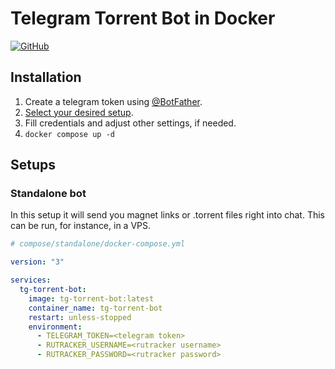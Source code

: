 # Telegram Torrent Bot in Docker
[![GitHub](https://img.shields.io/static/v1.svg?label=tg-torrent-bot-docker&message=GitHub&logo=github)](https://github.com/fertkir/tg-torrent-bot-docker "view the source code")

## Installation
1. Create a telegram token using [@BotFather](https://t.me/BotFather).
2. [Select your desired setup](#setups).
3. Fill credentials and adjust other settings, if needed.
4. `docker compose up -d`

<h2 id="setups">Setups</h3>

### Standalone bot
In this setup it will send you magnet links or .torrent files right into chat.
This can be run, for instance, in a VPS.
```yaml
# compose/standalone/docker-compose.yml

version: "3"

services:
  tg-torrent-bot:
    image: tg-torrent-bot:latest
    container_name: tg-torrent-bot
    restart: unless-stopped
    environment:
      - TELEGRAM_TOKEN=<telegram token>
      - RUTRACKER_USERNAME=<rutracker username>
      - RUTRACKER_PASSWORD=<rutracker password>

```
